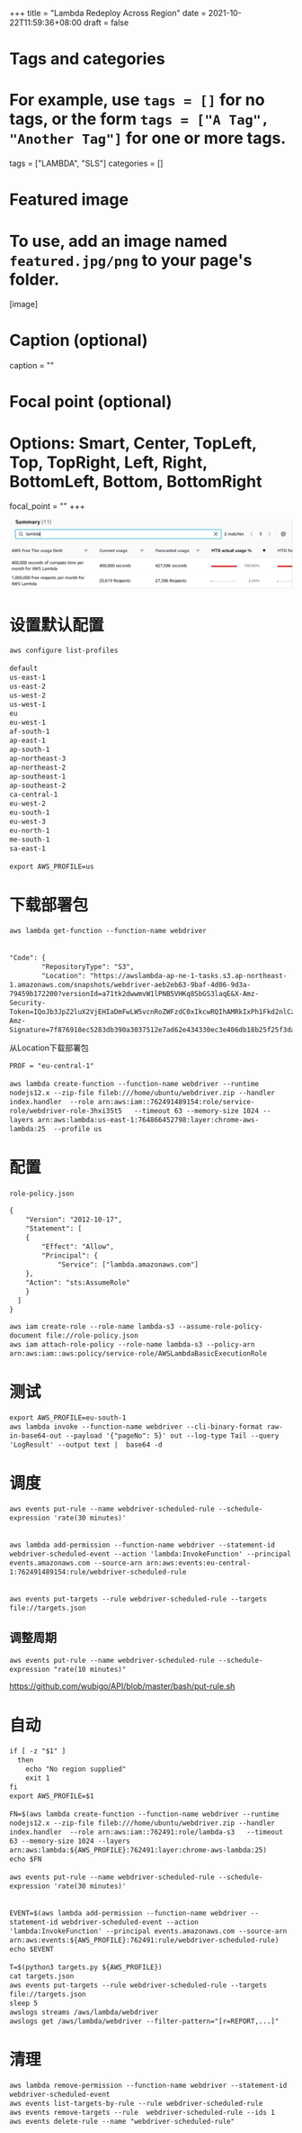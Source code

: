 +++
title = "Lambda Redeploy Across Region"
date = 2021-10-22T11:59:36+08:00
draft = false

# Tags and categories
# For example, use `tags = []` for no tags, or the form `tags = ["A Tag", "Another Tag"]` for one or more tags.
tags = ["LAMBDA", "SLS"]
categories = []

# Featured image
# To use, add an image named `featured.jpg/png` to your page's folder. 
[image]
  # Caption (optional)
  caption = ""

  # Focal point (optional)
  # Options: Smart, Center, TopLeft, Top, TopRight, Left, Right, BottomLeft, Bottom, BottomRight
  focal_point = ""
+++


![](/img/aws-lambda-fee.png)

# 设置默认配置

```
aws configure list-profiles

default
us-east-1
us-east-2
us-west-2
us-west-1
eu
eu-west-1
af-south-1
ap-east-1
ap-south-1
ap-northeast-3
ap-northeast-2
ap-southeast-1
ap-southeast-2
ca-central-1
eu-west-2
eu-south-1
eu-west-3
eu-north-1
me-south-1
sa-east-1

export AWS_PROFILE=us
```

# 下载部署包


```
aws lambda get-function --function-name webdriver


"Code": {
        "RepositoryType": "S3",
        "Location": "https://awslambda-ap-ne-1-tasks.s3.ap-northeast-1.amazonaws.com/snapshots/webdriver-aeb2eb63-9baf-4d06-9d3a-79459b172200?versionId=a71tk2dwwmvW1lPNB5VHKq8SbGS3laqE&X-Amz-Security-Token=IQoJb3JpZ2luX2VjEHIaDmFwLW5vcnRoZWFzdC0xIkcwRQIhAMRkIxPh1Fkd2nlCzgiDbsrmnCZEVunHibw2Cm6cyRIUAiB5t60IO6iESPDeUsTuQEjGyLfI73QyMK1mJY9Al70yECqNBAj8%2F%2F%2F%2F%2F%2F%2F%2F%2F%2F8BEAIaDDkxOTk4MDkyNTEzOSIMjVD0S8e1HGmJujr6KuEDO8SCL9OcolFOwL4IKMbE3euJLEtiGjSxH6c8jRPbnjp07Zf%2BxrOfJmWT2MORQs0RAQSLJV5nOFfRWTIPI4dSNhI3Q628XqklZ8%2BF1UktvA5vRdEU3LhDvOSsDCmL19k&X-Amz-Signature=7f876918ec5283db390a3037512e7ad62e434330ec3e406db18b25f25f3da0fe"
```

从Location下载部署包


```
PROF = "eu-central-1"

aws lambda create-function --function-name webdriver --runtime nodejs12.x --zip-file fileb:///home/ubuntu/webdriver.zip --handler index.handler  --role arn:aws:iam::762491489154:role/service-role/webdriver-role-3hxi35t5   --timeout 63 --memory-size 1024 --layers arn:aws:lambda:us-east-1:764866452798:layer:chrome-aws-lambda:25  --profile us
```
# 配置

`role-policy.json`

```
{
    "Version": "2012-10-17",
    "Statement": [
    {
        "Effect": "Allow",
        "Principal": {
            "Service": ["lambda.amazonaws.com"]
    },
    "Action": "sts:AssumeRole"
    }
  ]
}
```


```
aws iam create-role --role-name lambda-s3 --assume-role-policy-document file://role-policy.json
aws iam attach-role-policy --role-name lambda-s3 --policy-arn arn:aws:iam::aws:policy/service-role/AWSLambdaBasicExecutionRole
```

# 测试


```
export AWS_PROFILE=eu-south-1
aws lambda invoke --function-name webdriver --cli-binary-format raw-in-base64-out --payload '{"pageNo": 5}' out --log-type Tail --query 'LogResult' --output text |  base64 -d
```

# 调度

```
aws events put-rule --name webdriver-scheduled-rule --schedule-expression 'rate(30 minutes)' 


aws lambda add-permission --function-name webdriver --statement-id webdriver-scheduled-event --action 'lambda:InvokeFunction' --principal events.amazonaws.com --source-arn arn:aws:events:eu-central-1:762491489154:rule/webdriver-scheduled-rule


aws events put-targets --rule webdriver-scheduled-rule --targets file://targets.json
```

## 调整周期 

```
aws events put-rule --name webdriver-scheduled-rule --schedule-expression "rate(10 minutes)"
```

https://github.com/wubigo/API/blob/master/bash/put-rule.sh




# 自动

```
if [ -z "$1" ]
  then
    echo "No region supplied"
    exit 1
fi
export AWS_PROFILE=$1

FN=$(aws lambda create-function --function-name webdriver --runtime nodejs12.x --zip-file fileb:///home/ubuntu/webdriver.zip --handler index.handler  --role arn:aws:iam::762491:role/lambda-s3   --timeout 63 --memory-size 1024 --layers arn:aws:lambda:${AWS_PROFILE}:762491:layer:chrome-aws-lambda:25)
echo $FN

aws events put-rule --name webdriver-scheduled-rule --schedule-expression 'rate(30 minutes)'


EVENT=$(aws lambda add-permission --function-name webdriver --statement-id webdriver-scheduled-event --action 'lambda:InvokeFunction' --principal events.amazonaws.com --source-arn arn:aws:events:${AWS_PROFILE}:762491:rule/webdriver-scheduled-rule)
echo $EVENT

T=$(python3 targets.py ${AWS_PROFILE})
cat targets.json
aws events put-targets --rule webdriver-scheduled-rule --targets file://targets.json
sleep 5
awslogs streams /aws/lambda/webdriver
awslogs get /aws/lambda/webdriver --filter-pattern="[r=REPORT,...]"
```


# 清理

```
aws lambda remove-permission --function-name webdriver --statement-id webdriver-scheduled-event
aws events list-targets-by-rule --rule webdriver-scheduled-rule
aws events remove-targets --rule  webdriver-scheduled-rule --ids 1
aws events delete-rule --name "webdriver-scheduled-rule"
```